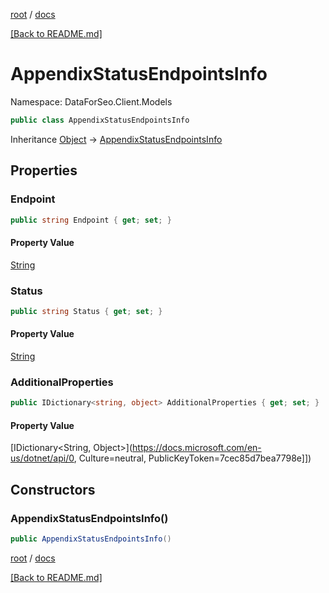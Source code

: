 [root](./../ "root") / [docs](./ "docs")

[[Back to README.md]](./../README.md "[Back to README.md]")

# AppendixStatusEndpointsInfo

Namespace: DataForSeo.Client.Models

```csharp
public class AppendixStatusEndpointsInfo
```

Inheritance [Object](https://docs.microsoft.com/en-us/dotnet/api/Object) → [AppendixStatusEndpointsInfo](./AppendixStatusEndpointsInfo.md)

## Properties

### **Endpoint**

```csharp
public string Endpoint { get; set; }
```

#### Property Value

[String](https://docs.microsoft.com/en-us/dotnet/api/String)<br>

### **Status**

```csharp
public string Status { get; set; }
```

#### Property Value

[String](https://docs.microsoft.com/en-us/dotnet/api/String)<br>

### **AdditionalProperties**

```csharp
public IDictionary<string, object> AdditionalProperties { get; set; }
```

#### Property Value

[IDictionary&lt;String, Object&gt;](https://docs.microsoft.com/en-us/dotnet/api/0, Culture=neutral, PublicKeyToken=7cec85d7bea7798e]])<br>

## Constructors

### **AppendixStatusEndpointsInfo()**

```csharp
public AppendixStatusEndpointsInfo()
```

[root](./../ "root") / [docs](./ "docs")

[[Back to README.md]](./../README.md "[Back to README.md]")